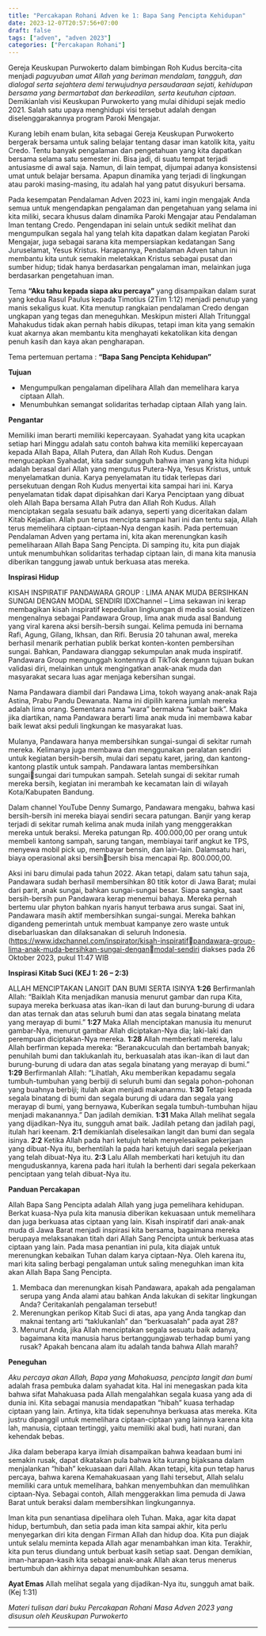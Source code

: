 ```yaml
---
title: "Percakapan Rohani Adven ke 1: Bapa Sang Pencipta Kehidupan"
date: 2023-12-07T20:57:56+07:00
draft: false
tags: ["adven", "adven 2023"]
categories: ["Percakapan Rohani"]
---
```



Gereja Keuskupan Purwokerto dalam bimbingan Roh Kudus bercita-cita menjadi *paguyuban umat Allah yang beriman mendalam, tangguh, dan dialogal serta sejahtera demi terwujudnya persaudaraan sejati, kehidupan bersama yang bermartabat dan berkeadilan, serta keutuhan ciptaan*. Demikianlah visi Keuskupan Purwokerto yang mulai dihidupi sejak medio 2021. Salah satu upaya menghidupi visi tersebut adalah dengan diselenggarakannya program Paroki Mengajar.

Kurang lebih enam bulan, kita sebagai Gereja Keuskupan Purwokerto bergerak bersama untuk saling belajar tentang dasar iman katolik kita, yaitu Credo. Tentu banyak pengalaman dan pengetahuan yang kita dapatkan bersama selama satu semester ini. Bisa jadi, di suatu tempat terjadi antusiasme di awal saja. Namun, di lain tempat, dijumpai adanya konsistensi umat untuk belajar bersama. Apapun dinamika yang terjadi di lingkungan atau paroki masing-masing, itu adalah hal yang patut disyukuri bersama.

Pada kesempatan Pendalaman Adven 2023 ini, kami ingin mengajak Anda semua untuk mengendapkan pengalaman dan pengetahuan yang selama ini kita miliki, secara khusus dalam dinamika Paroki Mengajar atau Pendalaman Iman tentang Credo. Pengendapan ini selain untuk sedikit melihat dan mengumpulkan segala hal yang telah kita dapatkan dalam kegiatan Paroki Mengajar, juga sebagai sarana kita mempersiapkan kedatangan Sang Juruselamat, Yesus Kristus. Harapannya, Pendalaman Adven tahun ini membantu kita untuk semakin meletakkan Kristus sebagai pusat dan sumber hidup; tidak hanya berdasarkan pengalaman iman, melainkan juga berdasarkan pengetahuan iman.

Tema **“Aku tahu kepada siapa aku percaya”** yang disampaikan dalam surat yang kedua Rasul Paulus kepada Timotius (2Tim 1:12) menjadi penutup yang manis sekaligus kuat. Kita menutup rangkaian pendalaman Credo dengan ungkapan yang tegas dan meneguhkan. Meskipun misteri Allah Tritunggal Mahakudus tidak akan pernah habis dikupas, tetapi iman kita yang semakin kuat akarnya akan membantu kita menghayati kekatolikan kita dengan penuh kasih dan kaya akan pengharapan.

Tema pertemuan pertama : **“Bapa Sang Pencipta Kehidupan”**

**Tujuan**

-   Mengumpulkan pengalaman dipelihara Allah dan memelihara karya ciptaan Allah.
-   Menumbuhkan semangat solidaritas terhadap ciptaan Allah yang lain.

**Pengantar**

Memiliki iman berarti memiliki kepercayaan. Syahadat yang kita ucapkan setiap hari Minggu adalah satu contoh bahwa kita memiliki kepercayaan kepada Allah Bapa, Allah Putera, dan Allah Roh Kudus. Dengan mengucapkan Syahadat, kita sadar sungguh bahwa iman yang kita hidupi adalah berasal dari Allah yang mengutus Putera-Nya, Yesus Kristus, untuk menyelamatkan dunia. Karya penyelamatan itu tidak terlepas dari persekutuan dengan Roh Kudus menyertai kita sampai hari ini.
Karya penyelamatan tidak dapat dipisahkan dari Karya Penciptaan yang dibuat oleh Allah Bapa bersama Allah Putra dan Allah Roh Kudus. Allah menciptakan segala sesuatu baik adanya, seperti yang diceritakan dalam Kitab Kejadian. Allah pun terus mencipta sampai hari ini dan tentu saja, Allah terus memelihara ciptaan-ciptaan-Nya dengan kasih.
Pada pertemuan Pendalaman Adven yang pertama ini, kita akan merenungkan kasih pemeliharaan Allah Bapa Sang Pencipta. Di samping itu, kita pun diajak untuk menumbuhkan solidaritas terhadap ciptaan lain, di mana kita manusia diberikan tanggung jawab untuk berkuasa atas mereka.

**Inspirasi Hidup**

KISAH INSPIRATIF PANDAWARA GROUP : LIMA ANAK MUDA BERSIHKAN SUNGAI DENGAN MODAL SENDIRI IDXChannel – Lima sekawan ini kerap membagikan kisah inspiratif kepedulian lingkungan di media sosial. Netizen mengenalnya sebagai Pandawara Group, lima anak muda asal Bandung yang viral karena aksi bersih-bersih sungai. Kelima pemuda ini bernama Rafi, Agung, Gilang, Ikhsan, dan Rifi. Berusia 20 tahunan awal, mereka berhasil menarik perhatian publik berkat konten-konten pembersihan sungai. Bahkan, Pandawara dianggap sekumpulan anak muda inspiratif. Pandawara Group mengunggah kontennya di TikTok dengann tujuan bukan validasi diri, melainkan untuk mengingatkan anak-anak muda dan masyarakat secara luas agar menjaga kebersihan sungai.

Nama Pandawara diambil dari Pandawa Lima, tokoh wayang anak-anak Raja Astina, Prabu Pandu Dewanata. Nama ini dipilih karena jumlah mereka adalah lima orang. Sementara nama “wara” bermakna “kabar baik”. Maka jika diartikan, nama Pandawara berarti lima anak muda ini membawa kabar baik lewat aksi peduli lingkungan ke masyarakat luas.

Mulanya, Pandawara hanya membersihkan sungai-sungai di sekitar rumah mereka. Kelimanya juga membawa dan menggunakan peralatan sendiri untuk kegiatan bersih-bersih, mulai dari sepatu karet, jaring, dan kantong-kantong plastik untuk sampah. Pandawara lantas membersihkan sungaisungai dari tumpukan sampah. Setelah sungai di sekitar rumah mereka bersih, kegiatan ini merambah ke kecamatan lain di wilayah Kota/Kabupaten Bandung.

Dalam channel YouTube Denny Sumargo, Pandawara mengaku, bahwa kasi bersih-bersih ini mereka biayai sendiri secara patungan. Banjir yang kerap terjadi di sekitar rumah kelima anak muda inilah yang menggerakkan mereka untuk beraksi. Mereka patungan Rp. 400.000,00 per orang untuk membeli kantong sampah, sarung tangan, membiayai tarif angkut ke TPS, menyewa mobil pick up, membayar bensin, dan lain-lain. Dalamsatu hari, biaya operasional aksi bersihbersih bisa mencapai Rp. 800.000,00.

Aksi ini baru dimulai pada tahun 2022. Akan tetapi, dalam satu tahun saja, Pandawara sudah berhasil membersihkan 80 titik kotor di Jawa Barat; mulai dari parit, anak sungai, bahkan sungai-sungai besar. Siapa sangka, saat bersih-bersih pun Pandawara kerap menemui bahaya. Mereka pernah bertemu ular phyton bahkan nyaris hanyut terbawa arus sungai. Saat ini, Pandawara masih aktif membersihkan sungai-sungai. Mereka bahkan digandeng pemerintah untuk membuat kampanye zero waste untuk disebarluaskan dan dilaksanakan di seluruh Indonesia. (https://www.idxchannel.com/inspirator/kisah-inspiratifpandawara-group-lima-anak-muda-bersihkan-sungai-denganmodal-sendiri diakses pada 26 Oktober 2023, pukul 11:47 WIB

**Inspirasi Kitab Suci (KEJ 1: 26 – 2:3)**

ALLAH MENCIPTAKAN LANGIT DAN BUMI SERTA ISINYA
**1:26** Berfirmanlah Allah: “Baiklah Kita menjadikan manusia menurut gambar dan rupa Kita, supaya mereka berkuasa atas ikan-ikan di laut dan burung-burung di udara dan atas ternak dan atas seluruh bumi dan atas segala binatang melata yang merayap di bumi.”
**1:27** Maka Allah menciptakan manusia itu menurut gambar-Nya, menurut gambar Allah diciptakan-Nya dia; laki-laki dan perempuan diciptakan-Nya mereka.
**1:28** Allah memberkati mereka, lalu Allah berfirman kepada mereka: “Beranakcuculah dan bertambah banyak; penuhilah bumi dan taklukanlah itu, berkuasalah atas ikan-ikan di laut dan burung-burung di udara dan atas segala binatang yang merayap di bumi.”
**1:29** Berfirmanlah Allah: “Lihatlah, Aku memberikan kepadamu segala tumbuh-tumbuhan yang berbiji di seluruh bumi dan segala pohon-pohonan yang buahnya berbiji; itulah akan menjadi makananmu.
**1:30** Tetapi kepada segala binatang di bumi dan segala burung di udara dan segala yang merayap di bumi, yang bernyawa, Kuberikan segala tumbuh-tumbuhan hijau menjadi makanannya.” Dan jadilah demikian.
**1:31** Maka Allah melihat segala yang dijadikan-Nya itu, sungguh amat baik. Jadilah petang dan jadilah pagi, itulah hari keenam.
**2:1** demikianlah diselesaikan langit dan bumi dan segala isinya.
**2:2** Ketika Allah pada hari ketujuh telah menyelesaikan pekerjaan yang dibuat-Nya itu, berhentilah Ia pada hari ketujuh dari segala pekerjaan yang telah dibuat-Nya itu.
**2:3** Lalu Allah memberkati hari ketujuh itu dan menguduskannya, karena pada hari itulah Ia berhenti dari segala pekerkaan penciptaan yang telah dibuat-Nya itu.

**Panduan Percakapan**

Allah Bapa Sang Pencipta adalah Allah yang juga pemelihara kehidupan. Berkat kuasa-Nya pula kita manusia diberikan kekuasaan untuk memelihara dan juga berkuasa atas ciptaan yang lain. Kisah inspiratif dari anak-anak muda di Jawa Barat menjadi inspirasi kita bersama, bagaimana mereka berupaya melaksanakan titah dari Allah Sang Pencipta untuk berkuasa atas ciptaan yang lain. Pada masa penantian ini pula, kita diajak untuk merenungkan kebaikan Tuhan dalam karya ciptaan-Nya. Oleh karena itu, mari kita saling berbagi pengalaman untuk saling meneguhkan iman kita akan Allah Bapa Sang Pencipta.

1.  Membaca dan merenungkan kisah Pandawara, apakah ada pengalaman serupa yang Anda alami atau bahkan Anda lakukan di sekitar lingkungan Anda? Ceritakanlah pengalaman tersebut!
2.  Merenungkan perikop Kitab Suci di atas, apa yang Anda tangkap dan maknai tentang arti “taklukanlah” dan “berkuasalah” pada ayat 28?
3.  Menurut Anda, jika Allah menciptakan segala sesuatu baik adanya, bagaimana kita manusia harus bertanggungjawab terhadap bumi yang rusak? Apakah bencana alam itu adalah tanda bahwa Allah marah?

**Peneguhan**

*Aku percaya akan Allah, Bapa yang Mahakuasa, pencipta langit dan bumi* adalah frasa pembuka dalam syahadat kita.
Hal ini menegaskan pada kita bahwa sifat Mahakuasa pada Allah mengalahkan segala kuasa yang ada di dunia ini. Kita sebagai manusia mendapatkan “hibah” kuasa terhadap ciptaan yang lain. Artinya, kita tidak sepenuhnya berkuasa atas mereka. Kita justru dipanggil untuk memelihara ciptaan-ciptaan yang lainnya karena kita lah, manusia, ciptaan tertinggi, yaitu memiliki akal budi, hati nurani, dan kehendak bebas.

Jika dalam beberapa karya ilmiah disampaikan bahwa keadaan bumi ini semakin rusak, dapat dikatakan pula bahwa kita kurang bijaksana dalam menjalankan “hibah” kekuasaan dari Allah. Akan tetapi, kita pun tetap harus percaya, bahwa karena Kemahakuasaan yang Ilahi tersebut, Allah selalu memiliki cara untuk memelihara, bahkan menyembuhkan dan memulihkan ciptaan-Nya.
Sebagai contoh, Allah menggerakkan lima pemuda di Jawa Barat untuk beraksi dalam membersihkan lingkungannya. 

Iman kita pun senantiasa dipelihara oleh Tuhan. Maka, agar kita dapat hidup, bertumbuh, dan setia pada iman kita sampai akhir, kita perlu menyegarkan diri kita dengan Firman Allah dan hidup doa. Kita pun diajak untuk selalu meminta kepada Allah agar menambahkan iman kita.
Terakhir, kita pun terus diundang untuk berbuat kasih setiap saat. Dengan demikian, iman-harapan-kasih kita sebagai anak-anak Allah akan terus menerus bertumbuh dan akhirnya dapat menumbuhkan sesama.

**Ayat Emas**
Allah melihat segala yang dijadikan-Nya itu, sungguh amat baik. (Kej 1:31)

*Materi tulisan dari buku Percakapan Rohani Masa Adven 2023 yang disusun oleh Keuskupan Purwokerto*

------------------------------------------------------------------------